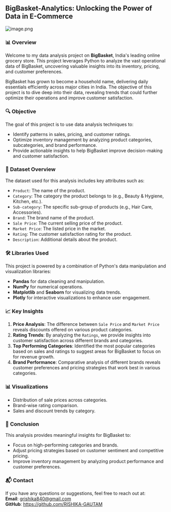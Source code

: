 ## BigBasket-Analytics: Unlocking the Power of Data in E-Commerce 
 ![image.png](attachment:710dc8cd-06d5-4473-8165-7e1ba89dbb1a.png)
### 📊 **Overview**
Welcome to my data analysis project on **BigBasket**, India's leading online grocery store. This project leverages Python to analyze the vast operational data of BigBasket, uncovering valuable insights into its inventory, pricing, and customer preferences.

BigBasket has grown to become a household name, delivering daily essentials efficiently across major cities in India. The objective of this project is to dive deep into their data, revealing trends that could further optimize their operations and improve customer satisfaction.

### 🔍 **Objective**
The goal of this project is to use data analysis techniques to:
- Identify patterns in sales, pricing, and customer ratings.
- Optimize inventory management by analyzing product categories, subcategories, and brand performance.
- Provide actionable insights to help BigBasket improve decision-making and customer satisfaction.

### 📁 **Dataset Overview**
The dataset used for this analysis includes key attributes such as:
- `Product`: The name of the product.
- `Category`: The category the product belongs to (e.g., Beauty & Hygiene, Kitchen, etc.).
- `Sub-category`: The specific sub-group of products (e.g., Hair Care, Accessories).
- `Brand`: The brand name of the product.
- `Sale Price`: The current selling price of the product.
- `Market Price`: The listed price in the market.
- `Rating`: The customer satisfaction rating for the product.
- `Description`: Additional details about the product.

### 🛠️ **Libraries Used**
This project is powered by a combination of Python's data manipulation and visualization libraries:
- **Pandas** for data cleaning and manipulation.
- **NumPy** for numerical operations.
- **Matplotlib** and **Seaborn** for visualizing data trends.
- **Plotly** for interactive visualizations to enhance user engagement.

### 📈 **Key Insights**
1. **Price Analysis**: The difference between `Sale Price` and `Market Price` reveals discounts offered on various product categories. 
2. **Rating Trends**: By analyzing the `Ratings`, we provide insights into customer satisfaction across different brands and categories.
3. **Top Performing Categories**: Identified the most popular categories based on sales and ratings to suggest areas for BigBasket to focus on for revenue growth.
4. **Brand Performance**: Comparative analysis of different brands reveals customer preferences and pricing strategies that work best in various categories.

### 📊 **Visualizations**
- Distribution of sale prices across categories.
- Brand-wise rating comparison.
- Sales and discount trends by category.

### 🔮 **Conclusion**
This analysis provides meaningful insights for BigBasket to:
- Focus on high-performing categories and brands.
- Adjust pricing strategies based on customer sentiment and competitive pricing.
- Improve inventory management by analyzing product performance and customer preferences.


### 📬 **Contact**
If you have any questions or suggestions, feel free to reach out at:  
**Email**: grishika840@gmail.com  
**GitHub**: https://github.com/RISHIKA-GAUTAM
